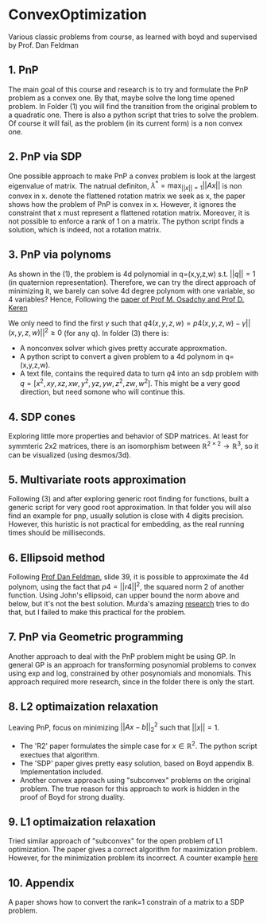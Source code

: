 # ConvexOptimization
Various classic problems from course, as learned with boyd and supervised by Prof. Dan Feldman

## 1. PnP
The main goal of this course and research is to try and formulate the PnP problem as a convex one. 
By that, maybe solve the long time opened problem. In Folder (1) you will find the transition from the 
original problem to a quadratic one. There is also a python script that tries to solve the problem. 
Of course it will fail, as the problem (in its current form) is a non convex one.

## 2. PnP via SDP
One possible approach to make PnP a convex problem is look at the largest eigenvalue of matrix. 
The natrual definiton, $\lambda^*=\max_{||x||=1} ||Ax||$
is non convex in x. denote the flattened rotation matrix we seek as x, the paper shows how the problem of PnP is 
convex in x. However, it ignores the constraint that x must represent a flattened rotation matrix. Moreover, it is
not possible to enforce a rank of 1 on a matrix. The python script finds a solution, which is indeed, not a rotation matrix.

## 3. PnP via polynoms
As shown in the (1), the problem is 4d polynomial in q=(x,y,z,w) s.t. $||q||=1$ (in quaternion representation).
Therefore, we can try the direct approach of minimizing it, we barely can solve 4d degree polynom with one variable, so 4 variables?
Hence, Following the [paper of Prof M. Osadchy and Prof D. Keren](https://scholar.google.com/citations?view_op=view_citation&hl=en&user=nZEtlZoAAAAJ&sortby=pubdate&citation_for_view=nZEtlZoAAAAJ:fPk4N6BV_jEC)

We only need to find the first $\gamma$ such that $q4(x,y,z,w)=p4(x,y,z,w)-\gamma||(x,y,z,w)||^2\geq 0$ (for any q).
In folder (3) there is:
- A nonconvex solver which gives pretty accurate approxmation.
- A python script to convert a given problem to a 4d polynom in q=(x,y,z,w).
- A text file, contains the required data to turn $q4$ into an sdp problem with $q=[x^2,xy,xz,xw,y^2,yz,yw,z^2,zw,w^2]$.
This might be a very good direction, but need somone who will continue this.

## 4. SDP cones
Exploring little more properties and behavior of SDP matrices. At least for symmteric 2x2 matrices, there is an isomorphism
between $\mathbb{R}^{2\times 2}\rightarrow \mathbb{R}^3$, so it can be visualized (using desmos/3d).

## 5. Multivariate roots approximation
Following (3) and after exploring generic root finding for functions, built a generic script for very good root approximation. 
In that folder you will also find an example for pnp, usually solution is close with 4 digits precision. 
However, this huristic is not practical for embedding, as the real running times should be milliseconds.

## 6. Ellipsoid method
Following [Prof Dan Feldman](https://simons.berkeley.edu/sites/default/files/docs/9692/provable-learning-real-time-big-data-using-core-sets.pdf), slide 39, it is possible to approximate the 4d polynom, using the fact that $p4=||r4||^2$, the squared norm 2 of another function.
Using John's ellipsoid, can upper bound the norm above and below, but it's not the best solution.
Murda's amazing [research](https://github.com/muradtuk/LzModelCompression) tries to do that, but I failed to make this practical for the problem.

## 7. PnP via Geometric programming
Another approach to deal with the PnP problem might be using GP. In general GP is an approach for
transforming posynomial problems to convex using exp and log, constrained by other posynomials and monomials.
This approach required more research, since in the folder there is only the start.

## 8. L2 optimaization relaxation
Leaving PnP, focus on minimizing $||Ax-b||_2^2$ such that $||x||=1$. 
- The 'R2' paper formulates the simple case for $x\in\mathbb{R}^2$. The python script exectues that algorithm.
- The 'SDP' paper gives pretty easy solution, based on Boyd appendix B. Implementation included.
- Another convex approach using "subconvex" problems on the original problem. The true reason for this approach to work
is hidden in the proof of Boyd for strong duality.

## 9. L1 optimaization relaxation
Tried similar approach of "subconvex" for the open problem of L1 optimization. 
The paper gives a correct algorithm for maximization problem. However, for the minimization problem its incorrect.
A counter example [here](https://www.desmos.com/3d/66d5bc932e)

## 10. Appendix
A paper shows how to convert the rank=1 constrain of a matrix to a SDP problem.



